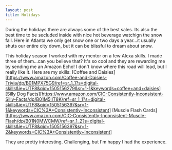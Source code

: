```yaml
---
layout: post
title: Holidays
---
```


During the holidays there are always some of the best sales. Its also the best time to be secluded inside with nice hot beverage watchign the snow fall. Here in Atlanta we only get snow one or two days a year...it usually shuts our entire city down, but it can be blissful to dream about snow.

This holiday season I worked with my mentor on a few Alexa skills. I made three of them...can you believe that? It's so cool and they are rewarding me by sending me an Amazon Echo! I don't know where this road will lead, but I really like it. Here are my skills:
[Coffee and Daisies][https://www.amazon.com/Coffee-and-Daisies-Trivia/dp/B01MPX75G9/ref=sr_1_1?s=digital-skills&ie=UTF8&qid=1505156279&sr=1-1&keywords=coffee+and+daisies]
[Silly Dog Facts][https://www.amazon.com/CIC-Consistently-Inconsistent-Silly-Facts/dp/B01M5IIT8K/ref=sr_1_1?s=digital-skills&ie=UTF8&qid=1505156397&sr=1-1&keywords=CIC%3A+Consistently+Inconsistent]
[Muscle Flash Cards][https://www.amazon.com/CIC-Consistently-Inconsistent-Muscle-Flash/dp/B01N0MWCMW/ref=sr_1_2?s=digital-skills&ie=UTF8&qid=1505156397&sr=1-2&keywords=CIC%3A+Consistently+Inconsistent]

They are pretty interesting. Challenging, but I'm happy I had the experience. 
